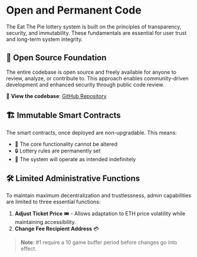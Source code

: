# Open and Permanent Code

The Eat The Pie lottery system is built on the principles of transparency, security, and immutability. These fundamentals are essential for user trust and long-term system integrity.

## 📖 Open Source Foundation

The entire codebase is open source and freely available for anyone to review, analyze, or contribute to. This approach enables community-driven development and enhanced security through public code review.

🔗 **View the codebase**: [GitHub Repository](https://github.com/eatthepie/)

## 🏗️ Immutable Smart Contracts

The smart contracts, once deployed are non-upgradable. This means:

- 🛑 The core functionality cannot be altered
- 🔒 Lottery rules are permanently set
- 🤝 The system will operate as intended indefinitely

## 🛠️ Limited Administrative Functions

To maintain maximum decentralization and trustlessness, admin capabilities are limited to three essential functions:

1. **Adjust Ticket Price** 🎟️ - Allows adaptation to ETH price volatility while maintaining accessibility.
2. **Change Fee Recipient Address** 💳

> **Note**: #1 require a 10 game buffer period before changes go into effect.
